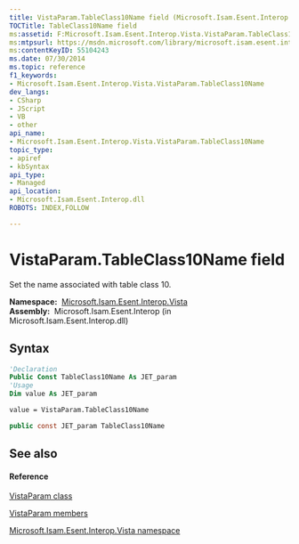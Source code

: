 ```yaml
---
title: VistaParam.TableClass10Name field (Microsoft.Isam.Esent.Interop.Vista)
TOCTitle: TableClass10Name field
ms:assetid: F:Microsoft.Isam.Esent.Interop.Vista.VistaParam.TableClass10Name
ms:mtpsurl: https://msdn.microsoft.com/library/microsoft.isam.esent.interop.vista.vistaparam.tableclass10name(v=EXCHG.10)
ms:contentKeyID: 55104243
ms.date: 07/30/2014
ms.topic: reference
f1_keywords:
- Microsoft.Isam.Esent.Interop.Vista.VistaParam.TableClass10Name
dev_langs:
- CSharp
- JScript
- VB
- other
api_name: 
- Microsoft.Isam.Esent.Interop.Vista.VistaParam.TableClass10Name
topic_type: 
- apiref
- kbSyntax
api_type: 
- Managed
api_location: 
- Microsoft.Isam.Esent.Interop.dll
ROBOTS: INDEX,FOLLOW

---
```


# VistaParam.TableClass10Name field

Set the name associated with table class 10.

**Namespace:**  [Microsoft.Isam.Esent.Interop.Vista](./microsoft.isam.esent.interop.vista-namespace.md)  
**Assembly:**  Microsoft.Isam.Esent.Interop (in Microsoft.Isam.Esent.Interop.dll)

## Syntax

``` vb
'Declaration
Public Const TableClass10Name As JET_param
'Usage
Dim value As JET_param

value = VistaParam.TableClass10Name
```

``` csharp
public const JET_param TableClass10Name
```

## See also

#### Reference

[VistaParam class](./vistaparam-class.md)

[VistaParam members](./vistaparam-members.md)

[Microsoft.Isam.Esent.Interop.Vista namespace](./microsoft.isam.esent.interop.vista-namespace.md)